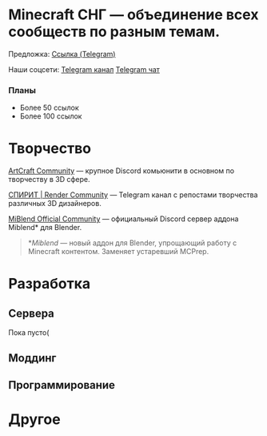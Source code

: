 # Minecraft СНГ — объединение всех сообществ по разным темам.

Предложка: [Ссылка (Telegram)](https://t.me/pahan3568)

Наши соцсети:
[Telegram канал](https://t.me/CISmcgg)
[Telegram чат](https://t.me/+iHRM9GWD8C05N2Ri)

### Планы
- Более 50 ссылок
- Более 100 ссылок


# Творчество
[ArtCraft Community](https://discord.gg/7n2tXPz2f6) — крупное Discord комьюнити в основном по творчеству в 3D сфере.

[СПИРИТ \| Render Community](https://t.me/cisspirit) — Telegram канал с репостами творчества различных 3D дизайнеров.

[MiBlend Official Community](https://discord.gg/wMeeJR627t) — официальный Discord сервер аддона Miblend* для Blender.
> **Miblend* — новый аддон для Blender, упрощающий работу с Minecraft контентом. Заменяет устаревший MCPrep.

# Разработка
## Сервера 
Пока пусто(

## Моддинг

## Программирование

# Другое

